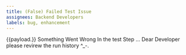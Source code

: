 ```yaml
---
title: (False) Failed Test Issue 
assignees: Backend Developers
labels: bug, enhancement
---
```

{{payload.}}
Something Went Wrong In the test Step ... Dear Developer please revirew the run history ^_-. 